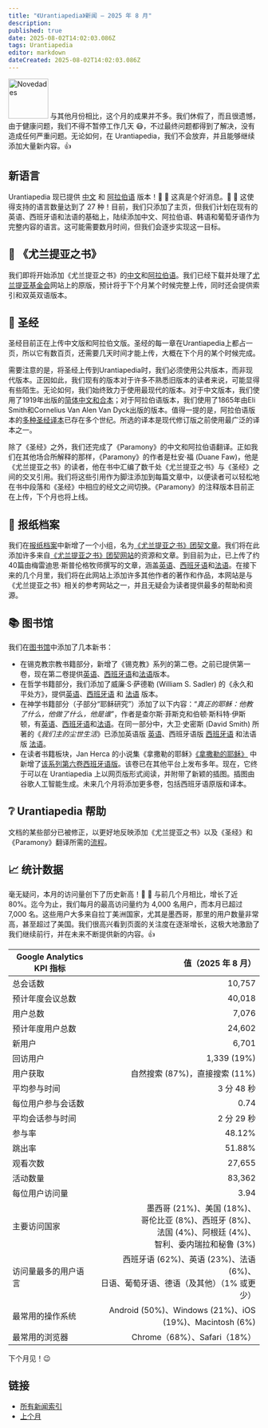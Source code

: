 ```yaml
---
title: "《Urantiapedia》新闻 — 2025 年 8 月"
description:
published: true
date: 2025-08-02T14:02:03.086Z
tags: Urantiapedia
editor: markdown
dateCreated: 2025-08-02T14:02:03.086Z
---
```


<img src="/_assets/svg/icon-news.svg" alt="Novedades" style="width: 80px;"> 与其他月份相比，这个月的成果并不多。我们休假了，而且很遗憾，由于健康问题，我们不得不暂停工作几天 :mask:，不过最终问题都得到了解决，没有造成任何严重问题。无论如何，在 Urantiapedia，我们不会放弃，并且能够继续添加大量新内容。:+1:

## 新语言

​​Urantiapedia 现已提供 [中文](/zh/home) 和 [阿拉伯语](/ar/home) 版本！:tada: :tada: 这真是个好消息。:clap: :clap: 这使得支持的语言数量达到了 27 种！目前，我们只添加了主页，但我们计划在现有的英语、西班牙语和法语的基础上，陆续添加中文、阿拉伯语、韩语和葡萄牙语作为完整内容的语言。这可能需要数月时间，但我们会逐步实现这一目标。

## :blue_book: 《尤兰提亚之书》

我们即将开始添加《尤兰提亚之书》的[中文](/zh/The_Urantia_Book/1)和[阿拉伯语](/ar/The_Urantia_Book/1)。我们已经下载并处理了[尤兰提亚基金会](https://www.urantia.org)网站上的原版，预计将于下个月某个时候完整上传，同时还会提供索引和双英双语版本。

## :closed_book: 圣经

圣经目前正在上传中文版和阿拉伯文版。圣经的每一章在Urantiapedia上都占一页，所以它有数百页，还需要几天时间才能上传，大概在下个月的某个时候完成。

需要注意的是，将圣经上传到Urantiapedia时，我们必须使用公共版本，而非现代版本。正因如此，我们现有的版本对于许多不熟悉旧版本的读者来说，可能显得有些陌生。无论如何，我们始终致力于使用最现代的版本。对于中文版本，我们使用了1919年出版的[简体中文和合本](https://en.wikipedia.org/wiki/Chinese_Union_Version)；对于阿拉伯语版本，我们使用了1865年由Eli Smith和Cornelius Van Alen Van Dyck出版的版本。值得一提的是，阿拉伯语版本的[多种圣经译本](https://en.wikipedia.org/wiki/Bible_translations_into_Arabic)已存在多个世纪。所选的译本是现代修订版之前使用最广泛的译本之一。

除了《圣经》之外，我们还完成了《Paramony》的中文和阿拉伯语翻译。正如我们在其他场合所解释的那样，《Paramony》的作者是杜安·福 (Duane Faw)，他是《尤兰提亚之书》的读者，他在书中汇编了数千处《尤兰提亚之书》与《圣经》之间的交叉引用。我们将这些引用作为脚注添加到每篇文章中，以便读者可以轻松地在书中段落和《圣经》中相应的经文之间切换。《Paramony》的注释版本目前正在上传，下个月也将上线。

## :page_with_curl: 报纸档案

我们在[报纸档案](/en/index/articles)中新增了一个小组，名为[《尤兰提亚之书》团契文章](/en/index/articles_fellowship)。我们将在此添加许多来自[《尤兰提亚之书》团契网站](https://www.urantiabook.org/)的资源和文章。到目前为止，已上传了约40篇由梅雷迪思·斯普伦格牧师撰写的文章，涵盖[英语](/en/index/articles_fellowship)、[西班牙语](/es/index/articles_fellowship)和[法语](/fr/index/articles_fellowship)。在接下来的几个月里，我们将在此网站上添加许多其他作者的著作和作品，本网站是与《尤兰提亚之书》相关的参考网站之一，并且无疑会为读者提供最多的帮助和资源。

## :books: 图书馆

我们在[图书馆](/en/index/books)中添加了几本新书：
- 在锡克教宗教书籍部分，新增了《锡克教》系列的第二卷。之前已提供第一卷，现在第二卷提供[英语](/en/book/Sikhism/The_Sikh_Religion_Volume_2)、[西班牙语](/es/book/Sikhism/The_Sikh_Religion_Volume_2)和[法语](/fr/book/Sikhism/The_Sikh_Religion_Volume_2)版本。
- 在哲学书籍部分，我们添加了威廉·S·萨德勒 (William S. Sadler) 的《永久和平处方》，提供[英语](/en/book/William_S_Sadler/Prescription_for_Permanent_Peace)、[西班牙语](/es/book/William_S_Sadler/Prescription_for_Permanent_Peace) 和 [法语](/fr/book/William_S_Sadler/Prescription_for_Permanent_Peace) 版本。
- 在神学书籍部分（子部分“耶稣研究”）添加了以下内容：“_真正的耶稣：他教了什么，他做了什么，他是谁_”，作者是查尔斯·菲斯克和伯顿·斯科特·伊斯顿，有[英语](/en/book/Charles_Fiske_And_Burton_Scott_Easton/The_Real_Jesus)、[西班牙语](/es/book/Charles_Fiske_And_Burton_Scott_Easton/The_Real_Jesus)和[法语](/fr/book/Charles_Fiske_And_Burton_Scott_Easton/The_Real_Jesus)。在同一部分中，大卫·史密斯 (David Smith) 所著的《_我们主的尘世生活_》已添加英语版 [英语](/en/book/David_Smith/Our_Lords_Earthly_Life)、西班牙语版 [西班牙语](/es/book/David_Smith/Our_Lords_Earthly_Life) 和法语版 [法语](/fr/book/David_Smith/Our_Lords_Earthly_Life)。
- 在读者书籍板块，Jan Herca 的小说集《拿撒勒的耶稣》[《拿撒勒的耶稣》](/es/book/Jan_Herca/Jesus_of_Nazareth) 中新增了[该系列第六卷西班牙语版](/es/book/Jan_Herca/Jesus_of_Nazareth_Vol_06)。该卷已在其他平台上发布多年。现在，它终于可以在 Urantiapedia 上以网页版形式阅读，并附带了新颖的插图。插图由谷歌人工智能生成。未来几个月将添加更多卷，包括西班牙语原版和译本。

## :grey_question: Urantiapedia 帮助

文档的某些部分已被修正，以更好地反映添加《尤兰提亚之书》以及《圣经》和《Paramony》翻译所需的[流程](/zh/help/github_paramony)。

## :chart_with_upwards_trend: 统计数据

毫无疑问，本月的访问量创下了历史新高！:clap: :clap: 与前几个月相比，增长了近 80%。迄今为止，我们每月的最高访问量约为 4,000 名用户，而本月已超过 7,000 名。这些用户大多来自拉丁美洲国家，尤其是墨西哥，那里的用户数量非常高，甚至超过了美国。我们很高兴看到页面的关注度在逐渐增长，这极大地激励了我们继续前行，并在未来不断提供新的内容。:+1:

Google Analytics KPI 指标 | 值（2025 年 8 月）
--- | ---:
总会话数 | 10,757
预计年度会议总数 | 40,018
用户总数 | 7,076
预计年度用户总数 | 24,602
新用户 | 6,701
回访用户 | 1,339 (19%)
用户获取 | 自然搜索 (87%)，直接搜索 (11%)
平均参与时间 | 3 分 48 秒
每位用户参与会话数 | 0.74
平均会话参与时间 | 2 分 29 秒
参与率 | 48.12%
跳出率 | 51.88%
观看次数 | 27,655
活动数量 | 83,362
每位用户访问量 | 3.94
主要访问国家 | 墨西哥 (21%)、美国 (18%)、<br> 哥伦比亚 (8%)、西班牙 (8%)、<br> 法国 (4%)、阿根廷 (4%)、<br> 智利、委内瑞拉和秘鲁 (3%)
访问量最多的用户语言 | 西班牙语 (62%)、英语 (23%)、法语 (6%)、<br> 日语、葡萄牙语、德语（及其他）（1% 或更少）
最常用的操作系统 | Android (50%)、Windows (21%)、iOS (19%)、Macintosh (6%)
最常用的浏览器 | Chrome（68%）、Safari（18%）

下个月见！:wink:

## 链接

- [所有新闻索引](/zh/news)
- [上个月](/zh/news/2025/07)